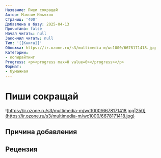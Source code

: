 ```yaml
---
Название: Пиши сокращай
Автор: Максим Ильяхов
Страниц: '400'
Добавлена в базу: 2025-04-13
Прочитана: false
Начал читать: null
Закончил читать: null
Тип: '[[Книга]]'
Обложка: https://ir.ozone.ru/s3/multimedia-m/wc1000/6678171418.jpg
Категории:
- копирайтинг
Progress: <p><progress max=0 value=0></progress></p>
Формат:
- бумажная
---
```

# Пиши сокращай

![https://ir.ozone.ru/s3/multimedia-m/wc1000/6678171418.jpg|250](https://ir.ozone.ru/s3/multimedia-m/wc1000/6678171418.jpg)

## Причина добавления


## Рецензия